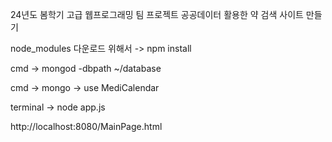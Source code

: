 24년도 봄학기 고급 웹프로그래밍 팀 프로젝트 
공공데이터 활용한 약 검색 사이트 만들기

node_modules 다운로드 위해서 -> npm install

cmd -> mongod -dbpath ~/database

cmd -> mongo -> use MediCalendar

terminal -> node app.js

http://localhost:8080/MainPage.html
